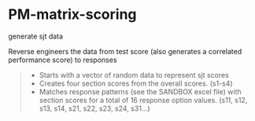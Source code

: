 # PM-matrix-scoring
 generate sjt data

Reverse engineers the data from test score (also generates a correlated performance score) to responses

> - Starts with a vector of random data to represent sjt scores  
> - Creates four section scores from the overall scores. (s1-s4)  
> - Matches response patterns (see the SANDBOX excel file) with section scores for a total of 16 response option values. (s11, s12, s13, s14, s21, s22, s23, s24, s31...)  
